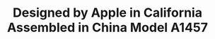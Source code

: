 ---
ee_id: '4393'
site: '1'
type: '2'
url: 2017-059-designed-by-apple-in-california-assembled-in-china-model-a1457
title: Designed by Apple in California Assembled in China Model A1457
year: '2017'
display_year: '2017'
medium: 'Embossed arches paper. '
dims: ''
pitch: Ran an iphone through a printing press, LOL.&nbsp;
ps: ''
live_url: ''
related: ''
youtube: ''
related_code: ''
imgs: iphone-emboss-2017-059-full-database-ih.jpg
subheading: ''
download: ''
add_credit: ''
commission: ''
layout: things-i-made
---